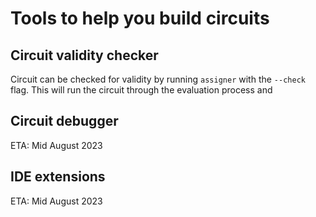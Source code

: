 # Tools to help you build circuits

## Circuit validity checker

Circuit can be checked for validity by running `assigner` with the
`--check` flag. This will run the circuit through the evaluation process and 

## Circuit debugger

ETA: Mid August 2023

## IDE extensions

ETA: Mid August 2023